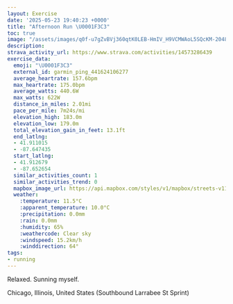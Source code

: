 ```yaml
---
layout: Exercise
date: '2025-05-23 19:40:23 +0000'
title: "Afternoon Run \U0001F3C3"
toc: true
image: "/assets/images/q0f-u7gZvBVj360qtK0LEB-HmIV_H9VCMWAoL5SQcKM-2048x1365.jpg.jpeg"
description:
strava_activity_url: https://www.strava.com/activities/14573286439
exercise_data:
  emoji: "\U0001F3C3"
  external_id: garmin_ping_441624106277
  average_heartrate: 157.6bpm
  max_heartrate: 175.0bpm
  average_watts: 440.6W
  max_watts: 622W
  distance_in_miles: 2.01mi
  pace_per_mile: 7m24s/mi
  elevation_high: 183.0m
  elevation_low: 179.0m
  total_elevation_gain_in_feet: 13.1ft
  end_latlng:
  - 41.911015
  - -87.647435
  start_latlng:
  - 41.912679
  - -87.652654
  similar_activities_count: 1
  similar_activities_trend: 0
  mapbox_image_url: https://api.mapbox.com/styles/v1/mapbox/streets-v11/static/path-5+787af2-1.0(ioy~Frw~uOq%40Ay%40De%40CWD%5D%3F_ADg%40Ci%40HcBBgACk%40%40%5DDkAEs%40FkADmBGgAHW%3FMCWBOA%7D%40FYC_AHcAGm%40FE%3FEEIUMkBC_A%40s%40Gu%40AyABYEyABmCIoB%40O%40m%40Ca%40As%40BYBO%40%7D%40GyCAmABmAGcGCc%40A%7BADgBCa%40DYLUTUh%40C~%40%40v%40In%40%3Fx%40Bh%40Gt%40%3Fl%40DRCzA%3F%60%40Cj%40%40xAC%60A%40bACl%40B%60AEXC~B%40bGUj%40Bf%40C%5EBbA%3FfBEXEdCIVAxAJ%5EAj%40%3FjBIJBHFBPAd%40%40rAHjAA%5E%40ZLjA%3F%60%40Gb%40),pin-s-s+e5b22e(-87.65322,41.91493),pin-s-f+89ae00(-87.64567,41.910970000000006)/auto/800x800?access_token=pk.eyJ1Ijoiam9zaGJlY2ttYW4iLCJhIjoiY205eWR2aDd1MWZ6djJrbXc4a3M0bWZleiJ9.XiG9OWkNcZk2QzjJbxLB4A
  weather:
    :temperature: 11.5°C
    :apparent_temperature: 10.0°C
    :precipitation: 0.0mm
    :rain: 0.0mm
    :humidity: 65%
    :weathercode: Clear sky
    :windspeed: 15.2km/h
    :winddirection: 64°
tags:
- running
---
```

Relaxed. Sunning myself.

Chicago, Illinois, United States (Southbound Larrabee St Sprint)
